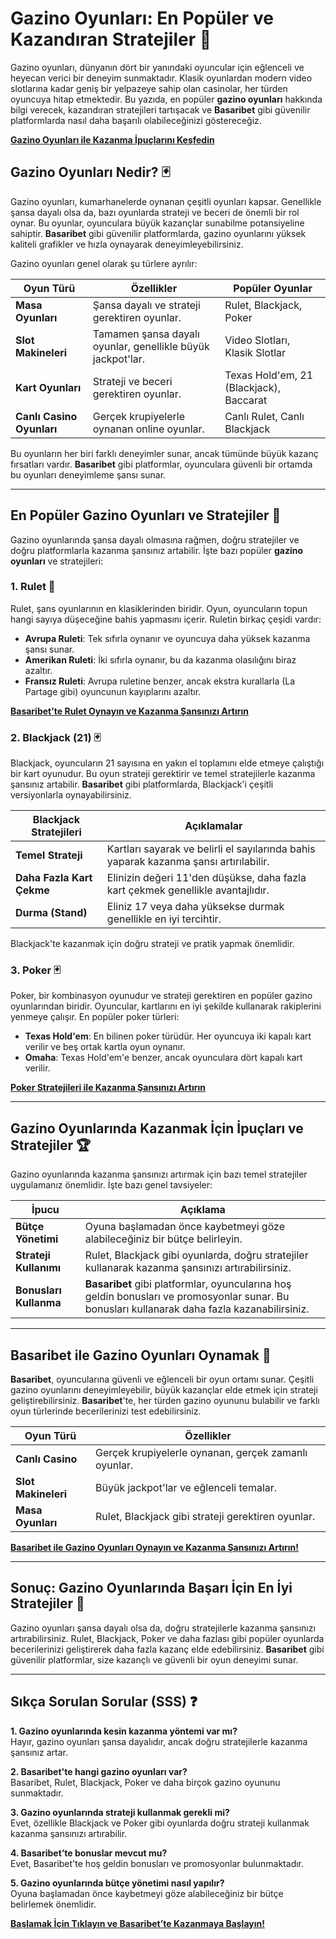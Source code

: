 # **Gazino Oyunları: En Popüler ve Kazandıran Stratejiler 🎰**

Gazino oyunları, dünyanın dört bir yanındaki oyuncular için eğlenceli ve heyecan verici bir deneyim sunmaktadır. Klasik oyunlardan modern video slotlarına kadar geniş bir yelpazeye sahip olan casinolar, her türden oyuncuya hitap etmektedir. Bu yazıda, en popüler **gazino oyunları** hakkında bilgi verecek, kazandıran stratejileri tartışacak ve **Basaribet** gibi güvenilir platformlarda nasıl daha başarılı olabileceğinizi göstereceğiz.

[**Gazino Oyunları ile Kazanma İpuçlarını Keşfedin**](https://casinotr.link/gWCRZ4)

## **Gazino Oyunları Nedir? 🃏**

Gazino oyunları, kumarhanelerde oynanan çeşitli oyunları kapsar. Genellikle şansa dayalı olsa da, bazı oyunlarda strateji ve beceri de önemli bir rol oynar. Bu oyunlar, oyunculara büyük kazançlar sunabilme potansiyeline sahiptir. **Basaribet** gibi güvenilir platformlarda, gazino oyunlarını yüksek kaliteli grafikler ve hızla oynayarak deneyimleyebilirsiniz.

Gazino oyunları genel olarak şu türlere ayrılır:

| **Oyun Türü**              | **Özellikler**                                             | **Popüler Oyunlar**                      |
|----------------------------|------------------------------------------------------------|------------------------------------------|
| **Masa Oyunları**           | Şansa dayalı ve strateji gerektiren oyunlar.               | Rulet, Blackjack, Poker                 |
| **Slot Makineleri**         | Tamamen şansa dayalı oyunlar, genellikle büyük jackpot'lar. | Video Slotları, Klasik Slotlar          |
| **Kart Oyunları**           | Strateji ve beceri gerektiren oyunlar.                     | Texas Hold'em, 21 (Blackjack), Baccarat |
| **Canlı Casino Oyunları**   | Gerçek krupiyelerle oynanan online oyunlar.                | Canlı Rulet, Canlı Blackjack            |

Bu oyunların her biri farklı deneyimler sunar, ancak tümünde büyük kazanç fırsatları vardır. **Basaribet** gibi platformlar, oyunculara güvenli bir ortamda bu oyunları deneyimleme şansı sunar.

---

## **En Popüler Gazino Oyunları ve Stratejiler 🎯**

Gazino oyunlarında şansa dayalı olmasına rağmen, doğru stratejiler ve doğru platformlarla kazanma şansınız artabilir. İşte bazı popüler **gazino oyunları** ve stratejileri:

### **1. Rulet 🎡**

Rulet, şans oyunlarının en klasiklerinden biridir. Oyun, oyuncuların topun hangi sayıya düşeceğine bahis yapmasını içerir. Ruletin birkaç çeşidi vardır:

- **Avrupa Ruleti**: Tek sıfırla oynanır ve oyuncuya daha yüksek kazanma şansı sunar.
- **Amerikan Ruleti**: İki sıfırla oynanır, bu da kazanma olasılığını biraz azaltır.
- **Fransız Ruleti**: Avrupa ruletine benzer, ancak ekstra kurallarla (La Partage gibi) oyuncunun kayıplarını azaltır.

[**Basaribet’te Rulet Oynayın ve Kazanma Şansınızı Artırın**](https://casinotr.link/gWCRZ4)

### **2. Blackjack (21) 🃏**

Blackjack, oyuncuların 21 sayısına en yakın el toplamını elde etmeye çalıştığı bir kart oyunudur. Bu oyun strateji gerektirir ve temel stratejilerle kazanma şansınız artabilir. **Basaribet** gibi platformlarda, Blackjack'i çeşitli versiyonlarla oynayabilirsiniz.

| **Blackjack Stratejileri**   | **Açıklamalar**                                          |
|-----------------------------|----------------------------------------------------------|
| **Temel Strateji**           | Kartları sayarak ve belirli el sayılarında bahis yaparak kazanma şansı artırılabilir. |
| **Daha Fazla Kart Çekme**    | Elinizin değeri 11'den düşükse, daha fazla kart çekmek genellikle avantajlıdır. |
| **Durma (Stand)**            | Eliniz 17 veya daha yüksekse durmak genellikle en iyi tercihtir. |

Blackjack'te kazanmak için doğru strateji ve pratik yapmak önemlidir.

### **3. Poker 🃏**

Poker, bir kombinasyon oyunudur ve strateji gerektiren en popüler gazino oyunlarından biridir. Oyuncular, kartlarını en iyi şekilde kullanarak rakiplerini yenmeye çalışır. En popüler poker türleri:

- **Texas Hold'em**: En bilinen poker türüdür. Her oyuncuya iki kapalı kart verilir ve beş ortak kartla oyun oynanır.
- **Omaha**: Texas Hold'em'e benzer, ancak oyunculara dört kapalı kart verilir.

[**Poker Stratejileri ile Kazanma Şansınızı Artırın**](https://casinotr.link/gWCRZ4)

---

## **Gazino Oyunlarında Kazanmak İçin İpuçları ve Stratejiler 🏆**

Gazino oyunlarında kazanma şansınızı artırmak için bazı temel stratejiler uygulamanız önemlidir. İşte bazı genel tavsiyeler:

| **İpucu**                    | **Açıklama**                                            |
|------------------------------|--------------------------------------------------------|
| **Bütçe Yönetimi**            | Oyuna başlamadan önce kaybetmeyi göze alabileceğiniz bir bütçe belirleyin. |
| **Strateji Kullanımı**        | Rulet, Blackjack gibi oyunlarda, doğru stratejiler kullanarak kazanma şansınızı artırabilirsiniz. |
| **Bonusları Kullanma**        | **Basaribet** gibi platformlar, oyuncularına hoş geldin bonusları ve promosyonlar sunar. Bu bonusları kullanarak daha fazla kazanabilirsiniz. |

---

## **Basaribet ile Gazino Oyunları Oynamak 🎲**

**Basaribet**, oyuncularına güvenli ve eğlenceli bir oyun ortamı sunar. Çeşitli gazino oyunlarını deneyimleyebilir, büyük kazançlar elde etmek için strateji geliştirebilirsiniz. **Basaribet**'te, her türden gazino oyununu bulabilir ve farklı oyun türlerinde becerilerinizi test edebilirsiniz.

| **Oyun Türü**                | **Özellikler**                                           |
|------------------------------|----------------------------------------------------------|
| **Canlı Casino**              | Gerçek krupiyelerle oynanan, gerçek zamanlı oyunlar.     |
| **Slot Makineleri**           | Büyük jackpot'lar ve eğlenceli temalar.                 |
| **Masa Oyunları**             | Rulet, Blackjack gibi strateji gerektiren oyunlar.       |

[**Basaribet ile Gazino Oyunları Oynayın ve Kazanma Şansınızı Artırın!**](https://casinotr.link/gWCRZ4)

---

## **Sonuç: Gazino Oyunlarında Başarı İçin En İyi Stratejiler 🎰**

Gazino oyunları şansa dayalı olsa da, doğru stratejilerle kazanma şansınızı artırabilirsiniz. Rulet, Blackjack, Poker ve daha fazlası gibi popüler oyunlarda becerilerinizi geliştirerek daha fazla kazanç elde edebilirsiniz. **Basaribet** gibi güvenilir platformlar, size kazançlı ve güvenli bir oyun deneyimi sunar.

---

## **Sıkça Sorulan Sorular (SSS) ❓**

**1. Gazino oyunlarında kesin kazanma yöntemi var mı?**  
Hayır, gazino oyunları şansa dayalıdır, ancak doğru stratejilerle kazanma şansınız artar.

**2. Basaribet'te hangi gazino oyunları var?**  
Basaribet, Rulet, Blackjack, Poker ve daha birçok gazino oyununu sunmaktadır.

**3. Gazino oyunlarında strateji kullanmak gerekli mi?**  
Evet, özellikle Blackjack ve Poker gibi oyunlarda doğru strateji kullanmak kazanma şansınızı artırabilir.

**4. Basaribet’te bonuslar mevcut mu?**  
Evet, Basaribet'te hoş geldin bonusları ve promosyonlar bulunmaktadır.

**5. Gazino oyunlarında bütçe yönetimi nasıl yapılır?**  
Oyuna başlamadan önce kaybetmeyi göze alabileceğiniz bir bütçe belirlemek önemlidir.

[**Başlamak İçin Tıklayın ve Basaribet’te Kazanmaya Başlayın!**](https://casinotr.link/gWCRZ4)
